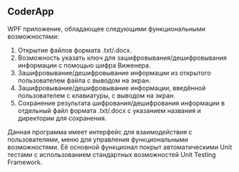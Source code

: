 ## CoderApp

WPF приложение, обладающее следующими функциональными возможностями:

1. Открытие файлов формата .txt/.docx.
2. Возможность указать ключ для зашифровывания/дешифровывания информации с помощью шифра Виженера.
3. Зашифровывание/дешифровывание информации из открытого пользователем файла с выводом на экран.
4. Зашифровывание/дешифровывание информации, введённой пользователем с клавиатуры, с выводом на экран.
5. Сохранение результата шифрования/дешифрования информации в отдельный файл формата .txt/.docx с указанием названия и директории для сохранения.

Данная программа имеет интерфейс для взаимодействия с пользователями, меню для управления функциональными возможностями.
Её основной функционал покрыт автоматическими Unit тестами с использованием стандартных возможностей Unit Testing Framework.
